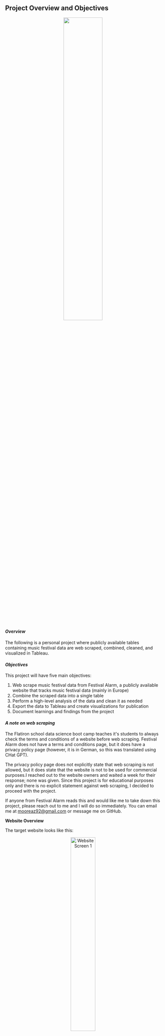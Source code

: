 ## Project Overview and Objectives

<div style="text-align:center">
    <img src="images/festival.jpg" style="width: 50%; border-radius: 10px;"/>
</div>

#### *Overview*

The following is a personal project where publicly available tables containing music festival data are web scraped, combined, cleaned, and visualized in Tableau.

#### *Objectives*

This project will have five main objectives:

1. Web scrape music festival data from Festival Alarm, a publicly available website that tracks music festival data (mainly in Europe)
2. Combine the scraped data into a single table
3. Perform a high-level analysis of the data and clean it as needed
4. Export the data to Tableau and create visualizations for publication
5. Document learnings and findings from the project

#### *A note on web scraping*

The Flatiron school data science boot camp teaches it's students to always check the terms and conditions of a website before web scraping. Festival Alarm does not have a terms and conditions page, but it does have a privacy policy page (however, it is in German, so this was translated using CHat GPT).

The privacy policy page does not explicitly state that web scraping is not allowed, but it does state that the website is not to be used for commercial purposes.I reached out to the website owners and waited a week for their response; none was given. Since this project is for educational purposes only and there is no explicit statement against web scraping, I decided to proceed with the project.

If anyone from Festival Alarm reads this and would like me to take down this project, please reach out to me and I will do so immediately. You can email me at mooreaz92@gmail.com or message me on GitHub.

**Website Overview**

The target website looks like this:

<div style="text-align: center;">
  <img src="images/website_screen_1.png" alt="Website Screen 1" width="40%" style="border-radius: 10px;">
</div>

The above example is for the year of 2023. In order to change years, you must click on the year in the top right corner of the screen. This will bring you to a page that looks like this:

<div style="text-align: center;">
  <img src="images/website_screen_2.png" alt="Website Screen 2" width="40%" style="border-radius: 10px;">
</div>

From here, you can click on the year you want to view and a table like the first screenshot will pop up. The table contains the following fields (I have added what I believe each field to mean in italics):

- Name 
  - *The name of the festival*
- Date + [year being viewed] 
  - *The date of the festival*
- Duration 
  - *The duration, in days, of the festival*
- Where 
  - *Whether the festival is indoors or outdoors*
- Category 
  - *The type of music played at the festival*
- Genres 
  - *The genres of music played at the festival*
- Country 
  - *The country the festival is located in*
- Visitors 
  - *The number of visitors the festival had*
- Price 
  - *The price of a ticket to the festival, in euros*
- Links 
  - *Links to the festival's website, ticket site, and an option to add to your festival list*

  To webscrape this data, I will use a combination of the `requests` and `BeautifulSoup` libraries. The `requests` library will be used to make the HTTP request to the website and the `BeautifulSoup` library will be used to parse the HTML and extract the data. High level, we will code a custom function that takes in a list of years and that does the following:

1. Makes an HTTP request to the website
2. Parses the HTML using `BeautifulSoup`
3. Extracts the data from the HTML
4. Returns the data in a list of dictionaries
5. Combines the list of dictionaries into a single dataframe

## Pivoting to using the GoogleMaps GeoCoding API

In the first draft of this project, we just had Tableau generate the latitude and longitude of each festival. However, as I learned in the certification course, Tableau is not great in identifying European locations beacuse of the various address formats used in Europe. I noticed, firsthand, that Tableau had a lot of difficulty interpreting the latitude and longitudes of European addresses. 

While this can't be easily done in Tableau Public, we can get some practice using the GoogleMaps API to get the latitude and longitude of each festival. We can then use this data to add a latitude and longitude column to the dataframe and get accurate locations for each festival.

## Final Visualization and Conclusion

#### The final visualization can be found [here](https://public.tableau.com/app/profile/ryan.moore6603/viz/FestivalAlarmDatabaseVisualization/FestivalAlarmDashboard).

<div style="text-align: center;">
  <img src="images/festival_map.png" alt="Website Screen 2" width="60%" style="border-radius: 10px;">
</div>

*Thoughts on the data*

- The data on the website is user submitted, so there is no guarantee that it is accurate.
- This is pretty readily apparant in the 'visitors' column, where some festivals have a visitor count of 0 and others have a visitor count of 500,000. When doing any kind of hard math over this data, it is important to keep in mind that the data is likely not accurate and would need to be verified before making any kind of business decision based on it.
- The data is also not very clean. There are a lot of null values and the data is not formatted in a way that is easy to work with. This is not surprising as the data is user submitted and there does not appear to be a rigorous vetting process for the data.
- The data is also not very consistent. For example, the 'Date' column is formatted differently depending on the year the festival took place. This makes it difficult to work with the data and requires a lot of cleaning before it can be used.

*Findings in the visualizations*

- The visualizations show that the majority of festivals take place in the summer months, which is not surprising.
- The visualizations also show that the majority of festivals take place in Germany; this is likely because the website is based in Germany and the majority of the users are from Germany.
- I was suprised to find that the majority of festivals are free. I would have thought that the majority of festivals would have a ticket price, but this is not the case. This is likely because the majority of festivals are small, local festivals that are free to attend.
- I was suprised to see that rock was the most represented genre in the data. I would have thought that electronic music or metal would have been the most represented genre due to my past experiences with European festivals. Also suprising was that pure rock festivals were not the highest attended festivals. However, due to the irregularity of the data, it is likely that this data is not accurate and would need to be verified.

*Webscraping*

- Webscraping with Beautiful Soup is a powerful tool for extracting data from websites, and is suprisingly easy to use. HTML code is super hard to read, but Beautiful Soup makes it easy to navigate through the code and extract the data you need.
- I will definitely be using this tool in the future for extracting data from websites when a formal API is not available. 
- I'm glad that the FLatiron bootcamp introduced me to this tool, but also taught me how to use it in a way that is not unethical. 
- I'm learning more and more about the foundations of all this great tech, and i'm suprised that so much of it is open source. There was so much open source collaboration in the past that chose innovation over profit, and I think that is a great thing. Webscraping is the first instance where there is more of a dialouge about the ethics of using the code to scrape websites. While I agree with the fundatmentals of collaboration, I also think that it is important to respect the wishes of the website owner. If they don't want you to scrape their website, then you shouldn't scrape their website.

*APIs*

- Man, for the longest time, the word API scared me. It was such a vague word and I didn't understand how it worked in practice
- However, after working with the GoogleMaps API, I have a much better understanding of how APIs work and how to use them.
- This is really promising, as i'm sure AI and ML will be using APIs to communicate with each other in the future. I'm glad that I have a better understanding of how they work now.

*Tableau*

- I'm really glad that I took the Tableau certification course. I learned a lot about how to use Tableau and how to create visualizations that are easy to understand and tell a story.
- However, in practice, with unclean data, it can be difficult to create visualizations that tell a story. I think that this is a good thing, as it forces you to think about the data and how to clean it in order to tell a story.
- It also *really* does not like European addresses. I had to use the GoogleMaps API to get the latitude and longitude of each festival in order to get accurate locations for each festival. This was a great opportunity to do some tangential learning and get some practice using the GoogleMaps API.
- There are certainly limitations when using one-hot encoded data in Tableau. For example, if you want to create a visualization that shows the number of festivals in each genre, you have to create a calculated field for each genre. This can be tedious and time consuming and not in the spirit of what I was hoping to get out of this project

## Next Steps

- I would like to create a more robust webscraper that can scrape the data from the website on a regular basis. This would allow me to create a database that is updated regularly and can be used to create visualizations that are more accurate.
- I would also like to continue build on the visualizations that I created in Tableau. I would like to create a dashboard that allows the user to filter the data by country, genre, and date. This would allow the user to get a better understanding of the festival landscape in Europe and make better decisions about which festivals to attend.
- I would also like to see if there is any way to verify the data on the website through use of some other APIs. This would allow me to create visualizations that are more accurate and can be used to make decisions about which festivals to attend.

## Using this Repository

- You are in the `README.md` file. This file contains the overview of the project and the objectives of the project. It also contains the final visualization and a link to the Tableau Public dashboard.
- The `index.ipynb` file contains the code used to webscrape the data from the website. It also contains the code used to clean the data, use the GoogleMaps API to get the latitude and longitude of each festival, and export the data to a CSV file.
- The `images` folder contains the images used in the `README.md` file.
